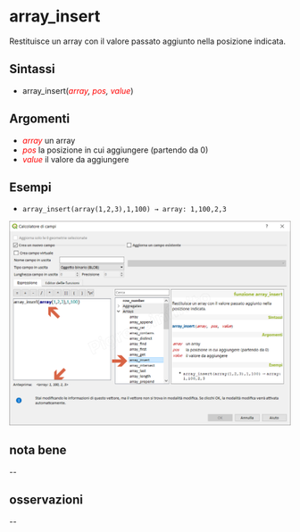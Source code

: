 # array_insert

Restituisce un array con il valore passato aggiunto nella posizione indicata.

## Sintassi

* array_insert(_<span style="color:red;">array</span>, <span style="color:red;">pos</span>, <span style="color:red;">value</span>_)

## Argomenti

* _<span style="color:red;">array</span>_ un array
* _<span style="color:red;">pos</span>_ la posizione in cui aggiungere (partendo da 0)
* _<span style="color:red;">value</span>_ il valore da aggiungere

## Esempi

* `array_insert(array(1,2,3),1,100) → array: 1,100,2,3`

![](/img/arrays/array_insert/array_insert1.png)

## nota bene

--

## osservazioni

--
